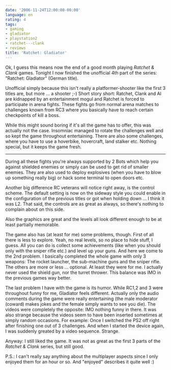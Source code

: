 ```yaml
---
date: '2006-11-24T12:00:00-00:00'
language: en
rating: 4
tags:
- gaming
- gladiator
- playstation2
- ratchet---clank
- reviews
title: 'Ratchet: Gladiator'
---
```



Ok, I guess this means now the end of a good month playing _Ratchet &amp; Clank_ games. Tonight I now finished the unofficial 4th part of the series: "Ratchet: Gladiator" (German title). 

Unofficial simply because this isn't really a platformer-shooter like the first 3 titles are, but more ... a shooter ;-) Short story short: Ratchet, Clank and Al are kidnapped by an entertainment mogul and Ratchet is forced to participate in arena fights. These fights go from normal arena matches to challenges known from RC3 where you basically have to reach certain checkpoints of kill a boss. 

While this might sound boring if it's all the game has to offer, this was actually not the case. Insomniac managed to rotate the challenges well and so kept the game throughout entertaining. There are also some challenges, where you have to use a hoverbike, hovercraft, land stalker etc. Nothing special, but it keeps the game fresh.

-------------------------------



During all these fights you're always supported by 2 Bots which help you against shielded enemies or simply can be used to get rid of smaller enemies. They are also used to deploy explosives (when you have to blow up something really big) or hack some terminal to open doors etc.

Another big difference RC veterans will notice right away, is the control scheme. The default setting is now on the sideway style you could enable in the configuration of the previous titles or got when holding down ... I think it was L2. That said, the controls are as great as always, so there's nothing to complain about on this side. 

Also the graphics are great and the levels all look different enough to be at least partially memorable. 

The game also has (at least for me) some problems, though. First of all there is less to explore. Yeah, no real levels, so no place to hide stuff, I guess. All you can do is collect some achievements (like when you should only with the sniper rifle etc.) and level up your guns. And here we come to the 2nd problem. I basically completed the whole game with only 3 weapons: The rocket launcher, the sub-machine guns and the sniper rifle. The others are more or less ... optional. At least they were for me. I actually never used the shield gun, nor the turret thrower. This balance was IMO in the previous games way better.

The last problem I have with the game is its humor. While RC1,2 and 3 were throughout funny for me, Gladiator feels different. Actually only the audio comments during the game were really entertaining (the male moderator (coward) makes jokes and the female simply wants to see you die). The videos were completely the opposite: IMO nothing funny in there. It was also strange because the videos seem to have been inserted sometimes at simply random occasions. For example: Once I switched the PS2 off right after finishing one out of 3 challenges. And when I started the device again, I was suddenly greated by a video sequence. Strange.

Anyway: I still liked the game. It was not as great as the first 3 parts of the _Ratchet &amp; Clank_ series, but still good. 

P.S.: I can't really say anything about the multiplayer aspects since I only enjoyed them for an hour or so. And "enjoyed" describes it quite well :)